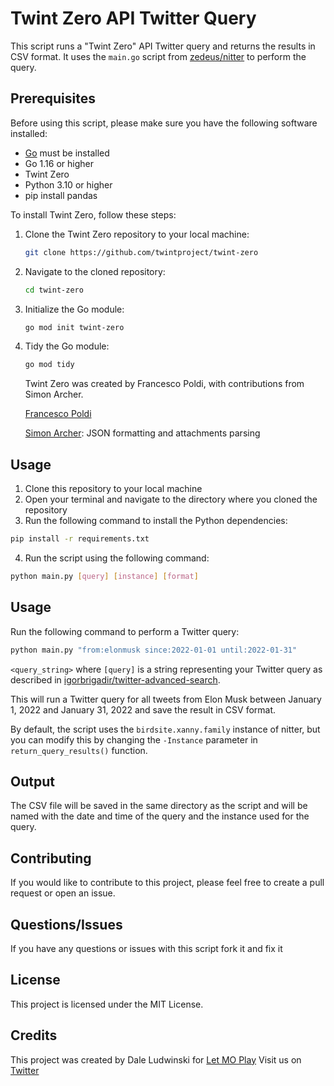 # Twint Zero API Twitter Query

This script runs a "Twint Zero" API Twitter query and returns the results in CSV format. It uses the `main.go` script from [zedeus/nitter](https://github.com/zedeus/nitter) to perform the query.


## Prerequisites

Before using this script, please make sure you have the following software installed:
- [Go](https://golang.org/doc/install) must be installed
- Go 1.16 or higher
- Twint Zero
- Python 3.10 or higher
- pip install pandas


To install Twint Zero, follow these steps:

1. Clone the Twint Zero repository to your local machine:

   ```bash
   git clone https://github.com/twintproject/twint-zero
   ```

2. Navigate to the cloned repository:

   ```bash
   cd twint-zero
   ```

3. Initialize the Go module:

   ```bash
   go mod init twint-zero
   ```

4. Tidy the Go module:

   ```bash
   go mod tidy
   ```

   Twint Zero was created by Francesco Poldi, with contributions from Simon Archer.

   [Francesco Poldi](https://twitter.com/noneprivacy)

   [Simon Archer](https://mastodon.social/@archy_bold): JSON formatting and attachments parsing


## Usage

1. Clone this repository to your local machine
2. Open your terminal and navigate to the directory where you cloned the repository
3. Run the following command to install the Python dependencies:

```bash
pip install -r requirements.txt
```

4. Run the script using the following command:

```bash
python main.py [query] [instance] [format]
```


## Usage

Run the following command to perform a Twitter query:

```bash
python main.py "from:elonmusk since:2022-01-01 until:2022-01-31"
```

`<query_string>` where `[query]` is a string representing your Twitter query as described in [igorbrigadir/twitter-advanced-search](https://github.com/igorbrigadir/twitter-advanced-search).

This will run a Twitter query for all tweets from Elon Musk between January 1, 2022 and January 31, 2022 and save the result in CSV format.

By default, the script uses the `birdsite.xanny.family` instance of nitter, but you can modify this by changing the `-Instance` parameter in `return_query_results()` function.


## Output

The CSV file will be saved in the same directory as the script and will be named with the date and time of the query and the instance used for the query.


## Contributing

If you would like to contribute to this project, please feel free to create a pull request or open an issue.

## Questions/Issues

If you have any questions or issues with this script fork it and fix it

## License

This project is licensed under the MIT License.

## Credits

This project was created by Dale Ludwinski for [Let MO Play](https://letmoplay.com) 
Visit us on [Twitter](https://twitter.com/LetMOPlay)
